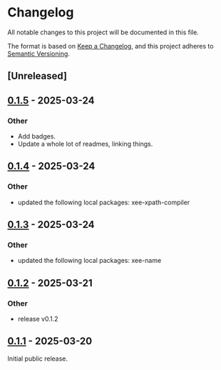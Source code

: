 # Changelog

All notable changes to this project will be documented in this file.

The format is based on [Keep a Changelog](https://keepachangelog.com/en/1.0.0/),
and this project adheres to [Semantic Versioning](https://semver.org/spec/v2.0.0.html).

## [Unreleased]

## [0.1.5](https://github.com/Paligo/xee/compare/xee-xslt-ast-v0.1.4...xee-xslt-ast-v0.1.5) - 2025-03-24

### Other

- Add badges.
- Update a whole lot of readmes, linking things.

## [0.1.4](https://github.com/Paligo/xee/compare/xee-xslt-ast-v0.1.3...xee-xslt-ast-v0.1.4) - 2025-03-24

### Other

- updated the following local packages: xee-xpath-compiler

## [0.1.3](https://github.com/Paligo/xee/compare/xee-xslt-ast-v0.1.2...xee-xslt-ast-v0.1.3) - 2025-03-24

### Other

- updated the following local packages: xee-name

## [0.1.2](https://github.com/Paligo/xee/compare/xee-xslt-ast-v0.1.1...xee-xslt-ast-v0.1.2) - 2025-03-21

### Other

- release v0.1.2

## [0.1.1](https://github.com/Paligo/xee/releases/tag/xee-xslt-ast-v0.1.1) - 2025-03-20

Initial public release.
